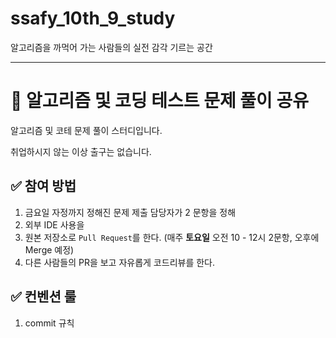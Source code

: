 # ssafy_10th_9_study
알고리즘을 까먹어 가는 사람들의 실전 감각 기르는 공간

---
# 📓 알고리즘 및 코딩 테스트 문제 풀이 공유 
알고리즘 및 코테 문제 풀이 스터디입니다.

취업하시지 않는 이상 출구는 없습니다.   

## ✅ 참여 방법
1. 금요일 자정까지 정해진 문제 제출 담당자가 2 문항을 정해
2. 외부 IDE 사용을 
3. 원본 저장소로 `Pull Request`를 한다. (매주 **토요일** 오전 10 - 12시 2문항, 오후에 Merge 예정)
4. 다른 사람들의 PR을 보고 자유롭게 코드리뷰를 한다.

## ✅ 컨벤션 룰
1. commit 규칙
